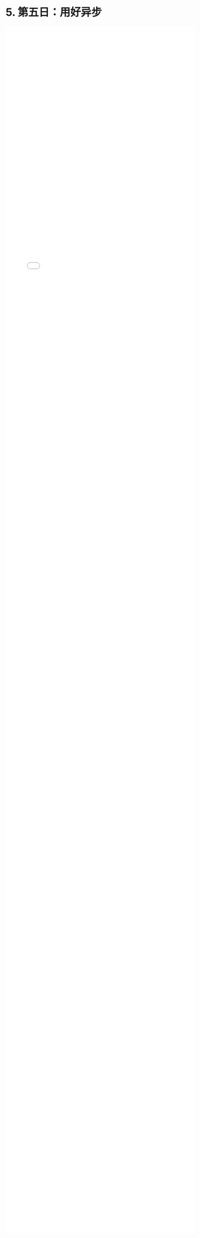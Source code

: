 # 5. 第五日：用好异步
<div style="
    width: calc(100%);
    height: 80vh;
    margin-left: 0;">
<iframe class="iframe" style="height: 100%;
 width: 100%;
        border-width: 0px;" src="/tenDays/5. 第五日：用好异步.html">
</iframe>
</div>